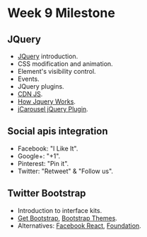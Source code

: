 Week 9 Milestone
==========

## JQuery

* [JQuery](http://api.jquery.com) introduction.
* CSS modification and animation.
* Element's visibility control.
* Events.
* JQuery plugins.
* [CDN JS](http://cdnjs.com).
* [How Jquery Works](http://learn.jquery.com/about-jquery/how-jquery-works/).
* [jCarousel jQuery Plugin](http://sorgalla.com/jcarousel/).

## Social apis integration

* Facebook: "I Like It".
* Google+: "+1".
* Pinterest: "Pin it".
* Twitter: "Retweet" & "Follow us".

## Twitter Bootstrap

* Introduction to interface kits.
* [Get Bootstrap](http://getbootstrap.com/), [Bootstrap Themes](https://wrapbootstrap.com/).
* Alternatives: [Facebook React](http://facebook.github.io/react/), [Foundation](http://foundation.zurb.com/).